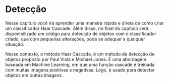 # Detecção

Nesse capítulo você irá aprender uma maneira rápida e direta de como criar um classificador Haar Cascade. Além disso, no final do capítulo será disponibilizado um código para detecção de objetos com o classificador criado, que com pequenas alterações, pode se adequar a qualquer situação.

Nesse contexto, o método Haar Cascade, é um método de detecção de objetos proposto por Paul Viola e Michael Jones. É uma abordagem baseada em Machine Learning, em que uma função cascade é treinada com muitas imagens positivas e negativas. Logo, é usado para  detectar objetos em outras imagens.
